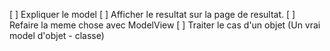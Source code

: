 

[ ] Expliquer le model
[ ] Afficher le resultat sur la page de resultat.
[ ] Refaire la meme chose avec ModelView
[ ] Traiter le cas d'un objet (Un vrai model d'objet - classe)